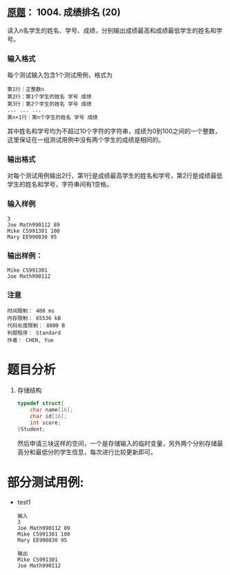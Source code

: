 ##	[原题](https://www.patest.cn/contests/pat-b-practise/1004)： 1004. 成绩排名 (20)

读入n名学生的姓名、学号、成绩，分别输出成绩最高和成绩最低学生的姓名和学号。

###	输入格式

每个测试输入包含1个测试用例，格式为

	第1行：正整数n
	第2行：第1个学生的姓名 学号 成绩
	第3行：第2个学生的姓名 学号 成绩
	... ... ...
	第n+1行：第n个学生的姓名 学号 成绩

其中姓名和学号均为不超过10个字符的字符串，成绩为0到100之间的一个整数，这里保证在一组测试用例中没有两个学生的成绩是相同的。

###	输出格式

对每个测试用例输出2行，第1行是成绩最高学生的姓名和学号，第2行是成绩最低学生的姓名和学号，字符串间有1空格。

###	输入样例

	3
	Joe Math990112 89
	Mike CS991301 100
	Mary EE990830 95

###	输出样例：

	Mike CS991301
	Joe Math990112

###	注意

	时间限制： 400 ms
	内存限制： 65536 kB
	代码长度限制： 8000 B
	判题程序： Standard
	作者： CHEN, Yue

#	题目分析

1.	存储结构

	```c
	typedef struct{
		char name[16];
		char id[16];
		int score;
	}Student;
	```

	然后申请三块这样的空间，一个是存储输入的临时变量，另外两个分别存储最高分和最低分的学生信息，每次进行比较更新即可。

#	部分测试用例:

*	test1

		输入
		3
		Joe Math990112 89
		Mike CS991301 100
		Mary EE990830 95

		输出
		Mike CS991301
		Joe Math990112

